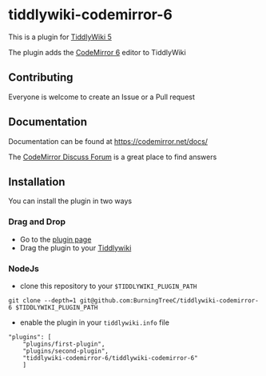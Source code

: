 # tiddlywiki-codemirror-6

This is a plugin for [TiddlyWiki 5](https://tiddlywiki.com)

The plugin adds the [CodeMirror 6](https://codemirror.net) editor to TiddlyWiki

## Contributing

Everyone is welcome to create an Issue or a Pull request

## Documentation

Documentation can be found at https://codemirror.net/docs/

The [CodeMirror Discuss Forum](https://discuss.codemirror.net) is a great place to find answers

## Installation

You can install the plugin in two ways

### Drag and Drop

- Go to the [plugin page](https://burningtreec.github.io/tiddlywiki-codemirror-6)
- Drag the plugin to your [Tiddlywiki](https://tiddlywiki.com)

### NodeJs

- clone this repository to your `$TIDDLYWIKI_PLUGIN_PATH`

```
git clone --depth=1 git@github.com:BurningTreeC/tiddlywiki-codemirror-6 $TIDDLYWIKI_PLUGIN_PATH
```

- enable the plugin in your `tiddlywiki.info` file

```
"plugins": [
	"plugins/first-plugin",
	"plugins/second-plugin",
	"tiddlywiki-codemirror-6/tiddlywiki-codemirror-6"
	]
```
